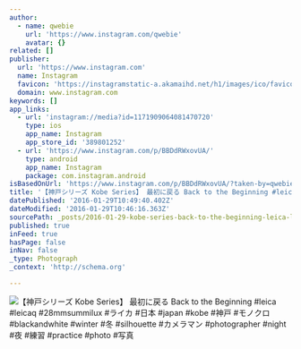 ```yaml
---
author:
  - name: qwebie
    url: 'https://www.instagram.com/qwebie'
    avatar: {}
related: []
publisher:
  url: 'https://www.instagram.com'
  name: Instagram
  favicon: 'https://instagramstatic-a.akamaihd.net/h1/images/ico/favicon.ico/7cdab0872b15.ico'
  domain: www.instagram.com
keywords: []
app_links:
  - url: 'instagram://media?id=1171909064081470720'
    type: ios
    app_name: Instagram
    app_store_id: '389801252'
  - url: 'https://www.instagram.com/p/BBDdRWxovUA/'
    type: android
    app_name: Instagram
    package: com.instagram.android
isBasedOnUrl: 'https://www.instagram.com/p/BBDdRWxovUA/?taken-by=qwebie'
title: '【神戸シリーズ Kobe Series】 最初に戻る Back to the Beginning #leica #leicaq #28mmsummilux #ライカ #日本 #japan #kobe #神戸 #モノクロ #blackandwhite #winter #冬 #silhouette #カメラマン #photographer #night #夜 #練習 #practice #photo #写真'
datePublished: '2016-01-29T10:49:40.402Z'
dateModified: '2016-01-29T10:46:16.363Z'
sourcePath: _posts/2016-01-29-kobe-series-back-to-the-beginning-leica-lei.md
published: true
inFeed: true
hasPage: false
inNav: false
_type: Photograph
_context: 'http://schema.org'

---
```

![【神戸シリーズ Kobe Series】 最初に戻る Back to the Beginning &num;leica &num;leicaq &num;28mmsummilux &num;ライカ &num;日本 &num;japan &num;kobe &num;神戸 &num;モノクロ &num;blackandwhite &num;winter &num;冬 &num;silhouette &num;カメラマン &num;photographer &num;night &num;夜 &num;練習 &num;practice &num;photo &num;写真](https://scontent.cdninstagram.com/t51.2885-15/s640x640/sh0.08/e35/12555885_524157037762588_17121638_n.jpg)